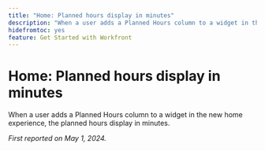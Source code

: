 ```yaml
---
title: "Home: Planned hours display in minutes"
description: "When a user adds a Planned Hours column to a widget in the new home experience, the planned hours display in minutes."
hidefromtoc: yes
feature: Get Started with Workfront
---
```


# Home: Planned hours display in minutes

When a user adds a Planned Hours column to a widget in the new home experience, the planned hours display in minutes.

_First reported on May 1, 2024._
